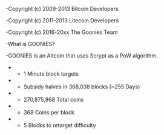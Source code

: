 -Copyright (c) 2009-2013 Bitcoin Developers

-Copyright (c) 2011-2013 Litecoin Developers

-Copyright (c) 2016-20xx The Goonies Team

-What is GOONIES?

-GOONIES is an Altcoin that uses Scrypt as a PoW algorithm.
- - 1 Minute block targets
- - Subsidy halves in 368,038 blocks (~255 Days)
- - 270,875,968 Total coins

- - 368 Coins per block
- - 5 Blocks to retarget difficulty

